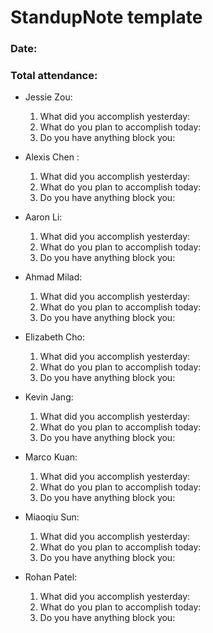 # StandupNote template
### Date: 
### Total attendance: 

* Jessie Zou: 
  1. What did you accomplish yesterday:
  2. What do you plan to accomplish today: 
  3. Do you have anything block you:
  
* Alexis Chen : 
  1. What did you accomplish yesterday:
  2. What do you plan to accomplish today: 
  3. Do you have anything block you:
  
* Aaron Li: 
  1. What did you accomplish yesterday:
  2. What do you plan to accomplish today: 
  3. Do you have anything block you: 
  
* Ahmad Milad: 
  1. What did you accomplish yesterday:
  2. What do you plan to accomplish today: 
  3. Do you have anything block you: 
  
* Elizabeth Cho: 
  1. What did you accomplish yesterday:
  2. What do you plan to accomplish today: 
  3. Do you have anything block you: 
  
* Kevin Jang: 
  1. What did you accomplish yesterday:
  2. What do you plan to accomplish today: 
  3. Do you have anything block you: 
  
* Marco Kuan: 
  1. What did you accomplish yesterday:
  2. What do you plan to accomplish today: 
  3. Do you have anything block you: 
  
* Miaoqiu Sun: 
  1. What did you accomplish yesterday:
  2. What do you plan to accomplish today: 
  3. Do you have anything block you: 
  
* Rohan Patel: 
  1. What did you accomplish yesterday:
  2. What do you plan to accomplish today: 
  3. Do you have anything block you: 
